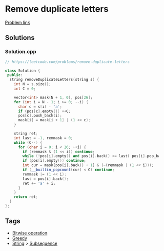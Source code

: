 # Remove duplicate letters

[Problem link](https://leetcode.com/problems/remove-duplicate-letters)

## Solutions


### Solution.cpp
```cpp
// https://leetcode.com/problems/remove-duplicate-letters

class Solution {
 public:
  string removeDuplicateLetters(string s) {
    int N = s.size();
    int C = 0;

    vector<int> mask(N + 1, 0), pos[26];
    for (int i = N - 1; i >= 0; --i) {
      char c = s[i] - 'a';
      if (pos[c].empty()) ++C;
      pos[c].push_back(i);
      mask[i] = mask[i + 1] | (1 << c);
    }

    string ret;
    int last = -1, remmask = 0;
    while (C--) {
      for (char i = 0; i < 26; ++i) {
        if (remmask & (1 << i)) continue;
        while (!pos[i].empty() and pos[i].back() <= last) pos[i].pop_back();
        if (pos[i].empty()) continue;
        int cur = mask[pos[i].back() + 1] & (~(remmask | (1 << i)));
        if (__builtin_popcount(cur) < C) continue;
        remmask |= (1 << i);
        last = pos[i].back();
        ret += 'a' + i;
      }
    }
    return ret;
  }
};
```
## Tags

* [Bitwise operation](/Collections/bitwise-operation.md#bitwise-operation)
* [Greedy](/Collections/greedy.md#greedy)
* [String](/Collections/string.md#string) > [Subsequence](/Collections/string.md#subsequence)
